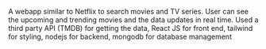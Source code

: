 A webapp similar to Netflix to search movies and TV series. User can see the upcoming and trending movies and the data updates in real time.
Used a third party API (TMDB) for getting the data, React JS for front end, tailwind for styling, nodejs for backend, mongodb for database management
